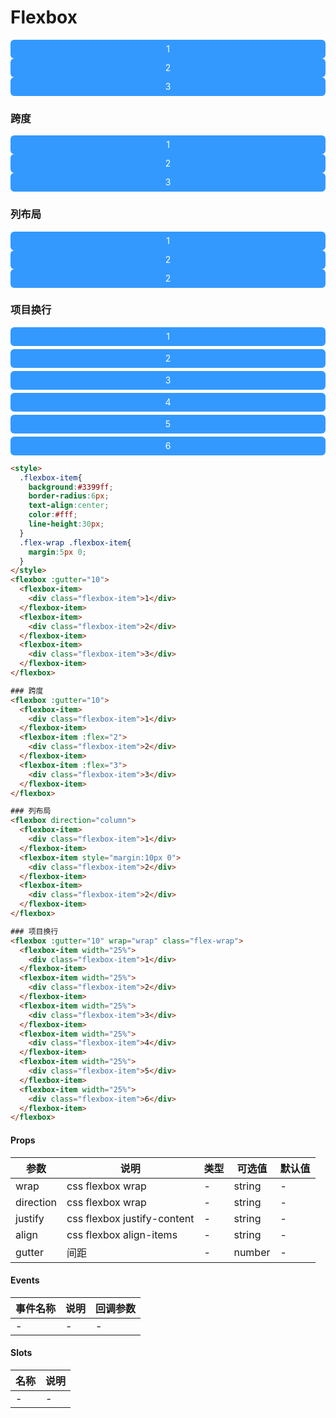 # Flexbox
<style>
  .flexbox-item{
    background:#3399ff;
    border-radius:6px;
    text-align:center;
    color:#fff;
    line-height:30px;
  }
  .flex-wrap .flexbox-item{
    margin:5px 0;
  }
</style>
<flexbox :gutter="10">
  <flexbox-item>
    <div class="flexbox-item">1</div>
  </flexbox-item>
  <flexbox-item>
    <div class="flexbox-item">2</div>
  </flexbox-item>
  <flexbox-item>
    <div class="flexbox-item">3</div>
  </flexbox-item>
</flexbox>

### 跨度
<flexbox :gutter="10">
  <flexbox-item>
    <div class="flexbox-item">1</div>
  </flexbox-item>
  <flexbox-item :flex="2">
    <div class="flexbox-item">2</div>
  </flexbox-item>
  <flexbox-item :flex="3">
    <div class="flexbox-item">3</div>
  </flexbox-item>
</flexbox>

### 列布局
<flexbox direction="column">
  <flexbox-item>
    <div class="flexbox-item">1</div>
  </flexbox-item>
  <flexbox-item style="margin:10px 0">
    <div class="flexbox-item">2</div>
  </flexbox-item>
  <flexbox-item>
    <div class="flexbox-item">2</div>
  </flexbox-item>
</flexbox>

### 项目换行
<flexbox :gutter="10" wrap="wrap" class="flex-wrap">
  <flexbox-item width="25%">
    <div class="flexbox-item">1</div>
  </flexbox-item>
  <flexbox-item width="25%">
    <div class="flexbox-item">2</div>
  </flexbox-item>
  <flexbox-item width="25%">
    <div class="flexbox-item">3</div>
  </flexbox-item>
  <flexbox-item width="25%">
    <div class="flexbox-item">4</div>
  </flexbox-item>
  <flexbox-item width="25%">
    <div class="flexbox-item">5</div>
  </flexbox-item>
  <flexbox-item width="25%">
    <div class="flexbox-item">6</div>
  </flexbox-item>
</flexbox>

```html
<style>
  .flexbox-item{
    background:#3399ff;
    border-radius:6px;
    text-align:center;
    color:#fff;
    line-height:30px;
  }
  .flex-wrap .flexbox-item{
    margin:5px 0;
  }
</style>
<flexbox :gutter="10">
  <flexbox-item>
    <div class="flexbox-item">1</div>
  </flexbox-item>
  <flexbox-item>
    <div class="flexbox-item">2</div>
  </flexbox-item>
  <flexbox-item>
    <div class="flexbox-item">3</div>
  </flexbox-item>
</flexbox>

### 跨度
<flexbox :gutter="10">
  <flexbox-item>
    <div class="flexbox-item">1</div>
  </flexbox-item>
  <flexbox-item :flex="2">
    <div class="flexbox-item">2</div>
  </flexbox-item>
  <flexbox-item :flex="3">
    <div class="flexbox-item">3</div>
  </flexbox-item>
</flexbox>

### 列布局
<flexbox direction="column">
  <flexbox-item>
    <div class="flexbox-item">1</div>
  </flexbox-item>
  <flexbox-item style="margin:10px 0">
    <div class="flexbox-item">2</div>
  </flexbox-item>
  <flexbox-item>
    <div class="flexbox-item">2</div>
  </flexbox-item>
</flexbox>

### 项目换行
<flexbox :gutter="10" wrap="wrap" class="flex-wrap">
  <flexbox-item width="25%">
    <div class="flexbox-item">1</div>
  </flexbox-item>
  <flexbox-item width="25%">
    <div class="flexbox-item">2</div>
  </flexbox-item>
  <flexbox-item width="25%">
    <div class="flexbox-item">3</div>
  </flexbox-item>
  <flexbox-item width="25%">
    <div class="flexbox-item">4</div>
  </flexbox-item>
  <flexbox-item width="25%">
    <div class="flexbox-item">5</div>
  </flexbox-item>
  <flexbox-item width="25%">
    <div class="flexbox-item">6</div>
  </flexbox-item>
</flexbox>
```

#### Props
| 参数      | 说明    | 类型      | 可选值       | 默认值   |
|---------- |-------- |---------- |------------- |--------- |
| wrap     | css flexbox wrap   | -  |   string       |    -    |
| direction     | css flexbox wrap   | -  |   string       |    -    |
| justify     | css flexbox justify-content   | -  |   string       |    -    |
| align     | css flexbox align-items   | -  |   string       |    -    |
| gutter     | 间距   | -  |   number       |    -    |

#### Events
| 事件名称 | 说明 | 回调参数 |
|---------|--------|---------|
| - | - | - |

#### Slots
| 名称 | 说明 | 
|---------|--------|
| - | - |
